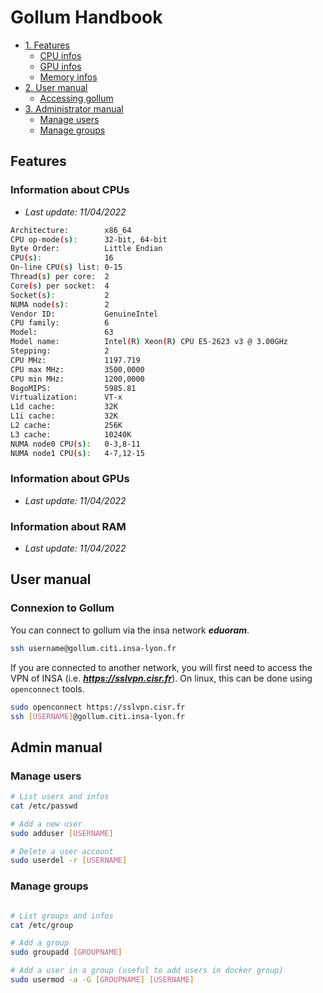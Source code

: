 # Gollum Handbook


- [1. Features](#features)
    - [CPU infos](#information-about-cpus)
    - [GPU infos](#information-about-gpus)
    - [Memory infos](#information-about-ram)
- [2. User manual](#user-manual)
    - [Accessing gollum](#connexion-to-gollum)
- [3. Administrator manual](#admin-manual)
    - [Manage users](#manage-users)
    - [Manage groups](#manage-groups)

## Features

### Information about CPUs 
- *Last update: 11/04/2022*

```sh
Architecture:        x86_64
CPU op-mode(s):      32-bit, 64-bit
Byte Order:          Little Endian
CPU(s):              16
On-line CPU(s) list: 0-15
Thread(s) per core:  2
Core(s) per socket:  4
Socket(s):           2
NUMA node(s):        2
Vendor ID:           GenuineIntel
CPU family:          6
Model:               63
Model name:          Intel(R) Xeon(R) CPU E5-2623 v3 @ 3.00GHz
Stepping:            2
CPU MHz:             1197.719
CPU max MHz:         3500,0000
CPU min MHz:         1200,0000
BogoMIPS:            5985.81
Virtualization:      VT-x
L1d cache:           32K
L1i cache:           32K
L2 cache:            256K
L3 cache:            10240K
NUMA node0 CPU(s):   0-3,8-11
NUMA node1 CPU(s):   4-7,12-15
```

### Information about GPUs 
- *Last update: 11/04/2022*


### Information about RAM 
- *Last update: 11/04/2022*


## User manual

### Connexion to Gollum

You can connect to gollum via the insa network ***eduoram***. 

```sh
ssh username@gollum.citi.insa-lyon.fr
```

If you are connected to another network, you will first need to access the VPN of INSA (i.e. ***https://sslvpn.cisr.fr***). On linux, this can be done using `openconnect` tools.

```sh
sudo openconnect https://sslvpn.cisr.fr
ssh [USERNAME]@gollum.citi.insa-lyon.fr
```


## Admin manual

### Manage users

```sh
# List users and infos
cat /etc/passwd

# Add a new user
sudo adduser [USERNAME]

# Delete a user account
sudo userdel -r [USERNAME]
```

### Manage groups

```sh

# List groups and infos
cat /etc/group

# Add a group 
sudo groupadd [GROUPNAME] 

# Add a user in a group (useful to add users in docker group)
sudo usermod -a -G [GROUPNAME] [USERNAME]
```
